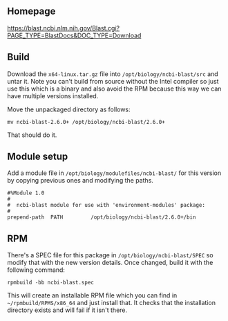 ## Homepage

https://blast.ncbi.nlm.nih.gov/Blast.cgi?PAGE_TYPE=BlastDocs&DOC_TYPE=Download

## Build

Download the `x64-linux.tar.gz` file into `/opt/biology/ncbi-blast/src` and untar it. Note you can't build from source without the Intel compiler so just use this which is a binary and also avoid the RPM because this way we can have multiple versions installed.

Move the unpackaged directory as follows:

    mv ncbi-blast-2.6.0+ /opt/biology/ncbi-blast/2.6.0+

That should do it.

## Module setup

Add a module file in `/opt/biology/modulefiles/ncbi-blast/` for this version by copying previous ones and modifying the paths.

    #%Module 1.0
    #
    #  ncbi-blast module for use with 'environment-modules' package:
    #
    prepend-path  PATH         /opt/biology/ncbi-blast/2.6.0+/bin

## RPM

There's a SPEC file for this package in `/opt/biology/ncbi-blast/SPEC` so modify that with the new version details. Once changed, build it with the following command:

    rpmbuild -bb ncbi-blast.spec

This will create an installable RPM file which you can find in `~/rpmbuild/RPMS/x86_64` and just install that. It checks that the installation directory exists and will fail if it isn't there.